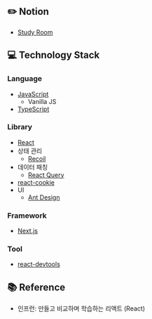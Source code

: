 ## :pencil2: Notion 
+ [Study Room](https://violet-lilac.notion.site/React-4da55446b938499a934394fbeb505f35)

## :computer: Technology Stack
### Language
  + [JavaScript](https://developer.mozilla.org/ko/docs/Web/JavaScript)
    + Vanilla JS 
  + [TypeScript](https://www.typescriptlang.org/)

### Library 
+ [React](https://reactjs.org/)
+ 상태 관리
  + [Recoil](https://recoiljs.org/)
+ 데이터 패칭
  + [React Query](https://react-query-v3.tanstack.com/)
+ [react-cookie](https://github.com/reactivestack/cookies)
+ UI
  + [Ant Design](https://ant.design/docs/react/introduce)

### Framework
+ [Next.js](https://nextjs.org/)

### Tool
+ [react-devtools](https://www.npmjs.com/package/react-devtools)

## :books: Reference
+ 인프런: 만들고 비교하며 학습하는 리액트 (React)
